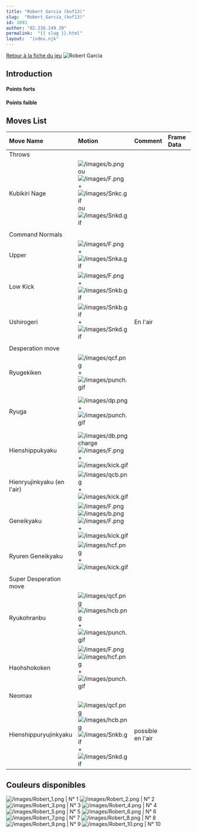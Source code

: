 ```yaml
---
title: "Robert Garcia (kof13)"
slug:  "Robert_Garcia_(kof13)"
id: 1091
author: "82.238.249.39"
permalink:  "{{ slug }}.html"
layout:  "index.njk"
---
```


[Retour à la fiche du
jeu](http://basgrospoing.fr/wiki/index.php?title=The_King_of_Fighters_XIII)
![Robert Garcia](/images/Robertkof13.gif "Robert Garcia")

## Introduction

#### Points forts

#### Points faible

## Moves List

| Move Name                  | Motion                                                                                                                                                          | Comment           | Frame Data | Cancelable | Damage LOW/HIGH/EX                                        |
|:---------------------------|:----------------------------------------------------------------------------------------------------------------------------------------------------------------|:------------------|:-----------|:-----------|:----------------------------------------------------------|
| Throws                     |                                                                                                                                                                 |                   |            |            |                                                           |
| Kubikiri Nage              | ![](/images/b.png "/images/b.png") ou ![](/images/F.png "/images/F.png") + ![](/images/Snkc.gif "/images/Snkc.gif") ou ![](/images/Snkd.gif "/images/Snkd.gif") |                   |            |            | 100                                                       |
|                            |                                                                                                                                                                 |                   |            |            |                                                           |
| Command Normals            |                                                                                                                                                                 |                   |            |            |                                                           |
| Upper                      | ![](/images/F.png "/images/F.png") + ![](/images/Snka.gif "/images/Snka.gif")                                                                                   |                   |            | oui        | 25 x 2                                                    |
| Low Kick                   | ![](/images/F.png "/images/F.png") + ![](/images/Snkb.gif "/images/Snkb.gif")                                                                                   |                   |            | oui        | 45                                                        |
| Ushirogeri                 | ![](/images/Snkb.gif "/images/Snkb.gif") + ![](/images/Snkd.gif "/images/Snkd.gif")                                                                             | En l'air          |            | non        | 55                                                        |
|                            |                                                                                                                                                                 |                   |            |            |                                                           |
| Desperation move           |                                                                                                                                                                 |                   |            |            |                                                           |
| Ryugekiken                 | ![](/images/qcf.png "/images/qcf.png") + ![](/images/punch.gif "/images/punch.gif")                                                                             |                   |            | SC         | 65; EX Damage: 60, 70                                     |
| Ryuga                      | ![](/images/dp.png "/images/dp.png") +![](/images/punch.gif "/images/punch.gif")                                                                                |                   |            | DC SC      | 70 (45); C Damage: 75, 45; EX Damage: 100, 70             |
| Hienshippukyaku            | ![](/images/db.png "/images/db.png")charge![](/images/F.png "/images/F.png") + ![](/images/kick.gif "/images/kick.gif")                                         |                   |            |            | 70; D Damage: 60 x 2; EX Damage: 70, 80                   |
| Hienryujinkyaku (en l'air) | ![](/images/qcb.png "/images/qcb.png") + ![](/images/kick.gif "/images/kick.gif")                                                                               |                   |            |            | 60; EX Damage: 120                                        |
| Geneikyaku                 | ![](/images/F.png "/images/F.png")![](/images/b.png "/images/b.png")![](/images/F.png "/images/F.png") + ![](/images/kick.gif "/images/kick.gif")               |                   |            |            | 0 x 2, 10 x 13, 135; EX Damage: 0 x 2, 15 x 19, 155       |
| Ryuren Geneikyaku          | ![](/images/hcf.png "/images/hcf.png") + ![](/images/kick.gif "/images/kick.gif")                                                                               |                   |            | non        | 10 x 3, 130; EX Damage: 10 x 6, 80                        |
|                            |                                                                                                                                                                 |                   |            |            |                                                           |
| Super Desperation move     |                                                                                                                                                                 |                   |            |            |                                                           |
| Ryukohranbu                | ![](/images/qcf.png "/images/qcf.png")![](/images/hcb.png "/images/hcb.png")+ ![](/images/punch.gif "/images/punch.gif")                                        |                   |            | MC         | 0, 10 x 13, 30, 60; EX Damage: 0, 10 x 10, 8 x 18, 10, 50 |
| Haohshokoken               | ![](/images/F.png "/images/F.png")![](/images/hcf.png "/images/hcf.png") + ![](/images/punch.gif "/images/punch.gif")                                           |                   |            |            | 200                                                       |
| Neomax                     |                                                                                                                                                                 |                   |            |            |                                                           |
| Hienshippuryujinkyaku      | ![](/images/qcf.png "/images/qcf.png")![](/images/hcb.png "/images/hcb.png") ![](/images/Snkb.gif "/images/Snkb.gif")+![](/images/Snkd.gif "/images/Snkd.gif")  | possible en l'air |            |            | 0 x n, 450 (125)                                          |

## Couleurs disponibles

![](/images/Robert_1.png "/images/Robert_1.png") \| N° 1
![](/images/Robert_2.png "/images/Robert_2.png") \| N° 2
![](/images/Robert_3.png "/images/Robert_3.png") \| N° 3
![](/images/Robert_4.png "/images/Robert_4.png") \| N° 4
![](/images/Robert_5.png "/images/Robert_5.png") \| N° 5
![](/images/Robert_6.png "/images/Robert_6.png") \| N° 6
![](/images/Robert_7.png "/images/Robert_7.png") \| N° 7
![](/images/Robert_8.png "/images/Robert_8.png") \| N° 8
![](/images/Robert_9.png "/images/Robert_9.png") \| N° 9
![](/images/Robert_10.png "/images/Robert_10.png") \| N° 10
